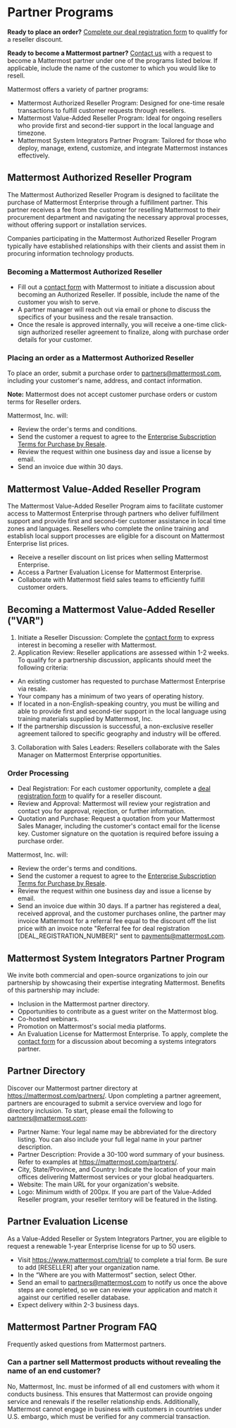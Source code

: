 # Partner Programs

**Ready to place an order?** [Complete our deal registration form](https://mattermost.com/reseller-deal-registration/) to qualitfy for a reseller discount.

**Ready to become a Mattermost partner?** [Contact us](https://support.mattermost.com/hc/en-us/requests/new?ticket_form_id=24278352368532) with a request to become a Mattermost partner under one of the programs listed below. If applicable, include the name of the customer to which you would like to resell.

Mattermost offers a variety of partner programs:

* Mattermost Authorized Reseller Program: Designed for one-time resale transactions to fulfill customer requests through resellers.
* Mattermost Value-Added Reseller Program: Ideal for ongoing resellers who provide first and second-tier support in the local language and timezone.
* Mattermost System Integrators Partner Program: Tailored for those who deploy, manage, extend, customize, and integrate Mattermost instances effectively.

## Mattermost Authorized Reseller Program

The Mattermost Authorized Reseller Program is designed to facilitate the purchase of Mattermost Enterprise  through a fulfillment partner. This partner receives a fee from the customer for reselling Mattermost to their procurement department and navigating the necessary approval processes, without offering support or installation services.

Companies participating in the Mattermost Authorized Reseller Program typically have established relationships with their clients and assist them in procuring information technology products.

### Becoming a Mattermost Authorized Reseller

* Fill out a [contact form](https://support.mattermost.com/hc/en-us/requests/new?ticket_form_id=24278352368532) with Mattermost to initiate a discussion about becoming an Authorized Reseller. If possible, include the name of the customer you wish to serve.
* A partner manager will reach out via email or phone to discuss the specifics of your business and the resale transaction.
* Once the resale is approved internally, you will receive a one-time click-sign authorized reseller agreement to finalize, along with purchase order details for your customer.

### Placing an order as a Mattermost Authorized Reseller

To place an order, submit a purchase order to partners@mattermost.com, including your customer's name, address, and contact information.

**Note:** Mattermost does not accept customer purchase orders or custom terms for Reseller orders.

Mattermost, Inc. will:

* Review the order's terms and conditions.
* Send the customer a request to agree to the [Enterprise Subscription Terms for Purchase by Resale](https://mattermost.com/enterprise-edition-terms/).
* Review the request within one business day and issue a license by email.
* Send an invoice due within 30 days.

## Mattermost Value-Added Reseller Program

The Mattermost Value-Added Reseller Program aims to facilitate customer access to Mattermost Enterprise through partners who deliver fulfillment support and provide first and second-tier customer assistance in local time zones and languages. Resellers who complete the online training and establish local support processes are eligible for a discount on Mattermost Enterprise list prices.
* Receive a reseller discount on list prices when selling Mattermost Enterprise. 
* Access a Partner Evaluation License for Mattermost Enterprise. 
* Collaborate with Mattermost field sales teams to efficiently fulfill customer orders.

## Becoming a Mattermost Value-Added Reseller \("VAR"\)

1. Initiate a Reseller Discussion: Complete the [contact form](https://support.mattermost.com/hc/en-us/requests/new?ticket_form_id=24278352368532) to express interest in becoming a reseller with Mattermost.
2. Application Review: Reseller applications are assessed within 1-2 weeks. To qualify for a partnership discussion, applicants should meet the following criteria:
* An existing customer has requested to purchase Mattermost Enterprise via resale.
* Your company has a minimum of two years of operating history.
* If located in a non-English-speaking country, you must be willing and able to provide first and second-tier support in the local language using training materials supplied by Mattermost, Inc.
* If the partnership discussion is successful, a non-exclusive reseller agreement tailored to specific geography and industry will be offered.
3. Collaboration with Sales Leaders: Resellers collaborate with the Sales Manager on Mattermost Enterprise opportunities.

### Order Processing

* Deal Registration: For each customer opportunity, complete a [deal registration form](https://mattermost.com/reseller-deal-registration/) to qualify for a reseller discount.
* Review and Approval: Mattermost will review your registration and contact you for approval, rejection, or further information.
* Quotation and Purchase: Request a quotation from your Mattermost Sales Manager, including the customer's contact email for the license key. Customer signature on the quotation is required before issuing a purchase order.

Mattermost, Inc. will:
* Review the order's terms and conditions.
* Send the customer a request to agree to the [Enterprise Subscription Terms for Purchase by Resale](https://mattermost.com/enterprise-edition-terms/).
* Review the request within one business day and issue a license by email.
* Send an invoice due within 30 days.
If a partner has registered a deal, received approval, and the customer purchases online, the partner may invoice Mattermost for a referral fee equal to the discount off the list price with an invoice note "Referral fee for deal registration [DEAL_REGISTRATION_NUMBER]" sent to payments@mattermost.com.


## Mattermost System Integrators Partner Program

We invite both commercial and open-source organizations to join our partnership by showcasing their expertise integrating Mattermost.  Benefits of this partnership may include:
* Inclusion in the Mattermost partner directory.
* Opportunities to contribute as a guest writer on the Mattermost blog.
* Co-hosted webinars.
* Promotion on Mattermost's social media platforms.
* An Evaluation License for Mattermost Enterprise.
To apply, complete the [contact form](https://support.mattermost.com/hc/en-us/requests/new?ticket_form_id=24278352368532) for a discussion about becoming a systems integrators partner.

## Partner Directory

 Discover our Mattermost partner directory at https://mattermost.com/partners/. Upon completing a partner agreement, partners are encouraged to submit a service overview and logo for directory inclusion. To start, please email the following to partners@mattermost.com:
* Partner Name: Your legal name may be abbreviated for the directory listing. You can also include your full legal name in your partner description.
* Partner Description: Provide a 30-100 word summary of your business. Refer to examples at https://mattermost.com/partners/.
* City, State/Province, and Country: Indicate the location of your main offices delivering Mattermost services or your global headquarters.
* Website: The main URL for your organization's website.
* Logo: Minimum width of 200px.
If you are part of the Value-Added Reseller program, your reseller territory will be featured in the listing.

## Partner Evaluation License

As a Value-Added Reseller or System Integrators Partner, you are eligible to request a renewable 1-year Enterprise license for up to 50 users.
* Visit https://www.mattermost.com/trial/ to complete a trial form. Be sure to add [RESELLER] after your organization name.
* In the “Where are you with Mattermost” section, select Other.
* Send an email to partners@mattermost.com to notify us once the above steps are completed, so we can review your application and match it against our certified reseller database.
* Expect delivery within 2-3 business days.

## Mattermost Partner Program FAQ

Frequently asked questions from Mattermost partners.

### Can a partner sell Mattermost products without revealing the name of an end customer?

No, Mattermost, Inc. must be informed of all end customers with whom it conducts business. This ensures that Mattermost can provide ongoing service and renewals if the reseller relationship ends. Additionally, Mattermost cannot engage in business with customers in countries under U.S. embargo, which must be verified for any commercial transaction.
